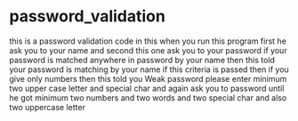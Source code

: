 # password_validation
this is a password validation code
in this when you run this program first he ask you to your name
and second this one ask you to your password 
if your password is matched anywhere in password by your name then this told your password is matching by your name
if this criteria is passed then if you give only numbers then this told you Weak password
please enter minimum two upper case letter and special char
and again ask you to password until he got minimum two numbers and two words and two special char and also two uppercase letter
